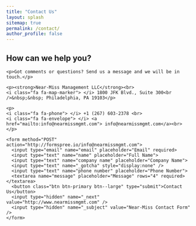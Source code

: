 ```yaml
---
title: "Contact Us"
layout: splash
sitemap: true
permalink: /contact/
author_profile: false
---
```


<section>


<h1 class="page__title text-center">How can we help you?</h1>

<div class="contact__wrap">  

  <div class="intro">

    <p>Got comments or questions? Send us a message and we will be in touch.</p>
   
    <p><strong>Near-Miss Management LLC</strong><br>
    <i class="fa fa-map-marker"> </i> 1800 JFK Blvd., Suite 300<br />&nbsp;&nbsp; Philadelphia, PA 19103</p>
    
    <p>
    <i class="fa fa-phone"> </i> +1 (267) 603-2378 <br>
    <i class="fa fa-envelope"> </i> <a href="mailto:info@nearmissmgmt.com"> info@nearmissmgmt.com</a><br>
    </p>

  </div>





  <div class="contact__form">

    <form method="POST" action="http://formspree.io/info@nearmissmgmt.com">
      <input type="email" name="email" placeholder="Email" required>
      <input type="text" name="name" placeholder="Full Name">
      <input type="text" name="company name" placeholder="Company Name">
      <input type="text" name="_gotcha" style="display:none" />
      <input type="text" name="phone number" placeholder="Phone Number">
      <textarea name="message" placeholder="Message" rows="4" required></textarea>
      <button class="btn btn-primary btn--large" type="submit">Contact Us</button>
      <input type="hidden" name="_next" value="http://www.nearmissmgmt.com" />
      <input type="hidden" name="_subject" value="Near-Miss Contact Form" />
    </form>
  </div>

</div>


</section>
